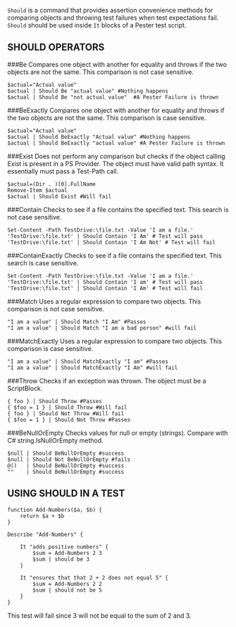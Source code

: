 `Should` is a command that provides assertion convenience methods for comparing objects and throwing test failures when test expectations fail.  `Should` should be used inside `It` blocks of a Pester test script.

SHOULD OPERATORS
--------------
###Be
Compares one object with another for equality and throws if the two objects are not the same.  This comparison is not case sensitive.

```posh
$actual="Actual value"
$actual | Should Be "actual value" #Nothing happens
$actual | Should Be "not actual value"  #A Pester Failure is thrown
```

###BeExactly
Compares one object with another for equality and throws if the two objects are not the same.  This comparison is case sensitive.

```posh
$actual="Actual value"
$actual | Should BeExactly "Actual value" #Nothing happens
$actual | Should BeExactly "actual value" #A Pester Failure is thrown
```

###Exist
Does not perform any comparison but checks if the object calling Exist is present in a PS Provider. The object must have valid path syntax. It essentially must pass a Test-Path call.

```posh
$actual=(Dir . )[0].FullName
Remove-Item $actual
$actual | Should Exist #Will fail
```

###Contain
Checks to see if a file contains the specified text.  This search is not case sensitive.

```posh
Set-Content -Path TestDrive:\file.txt -Value 'I am a file.'
'TestDrive:\file.txt' | Should Contain 'I Am' # Test will pass
'TestDrive:\file.txt' | Should Contain 'I Am Not' # Test will fail
```

###ContainExactly
Checks to see if a file contains the specified text.  This search is case sensitive.

```posh
Set-Content -Path TestDrive:\file.txt -Value 'I am a file.'
'TestDrive:\file.txt' | Should Contain 'I am' # Test will pass
'TestDrive:\file.txt' | Should Contain 'I Am' # Test will fail
```

###Match
Uses a regular expression to compare two objects.  This comparison is not case sensitive.

```posh
"I am a value" | Should Match "I Am" #Passes
"I am a value" | Should Match "I am a bad person" #will fail
```

###MatchExactly
Uses a regular expression to compare two objects.  This comparison is case sensitive.

```posh
"I am a value" | Should MatchExactly "I am" #Passes
"I am a value" | Should MatchExactly "I Am" #will fail
```

###Throw
Checks if an exception was thrown. The object must be a ScriptBlock.

```posh
{ foo } | Should Throw #Passes
{ $foo = 1 } | Should Throw #Will fail
{ foo } | Should Not Throw #Will fail
{ $foo = 1 } | Should Not Throw #Passes
```

###BeNullOrEmpty
Checks values for null or empty (strings). Compare with C# string.IsNullOrEmpty method.

```posh
$null | Should BeNullOrEmpty #success
$null | Should Not BeNullOrEmpty #fails
@()   | Should BeNullOrEmpty #success
""    | Should BeNullOrEmpty #success
```

USING SHOULD IN A TEST
----------------------

```posh
function Add-Numbers($a, $b) {
	return $a + $b
}

Describe "Add-Numbers" {

	It "adds positive numbers" {
	    $sum = Add-Numbers 2 3
	    $sum | should be 3
	}
            
    It "ensures that that 2 + 2 does not equal 5" {
	    $sum = Add-Numbers 2 2
	    $sum | should not be 5
	}
}
```

This test will fail since 3 will not be equal to the sum of 2 and 3.